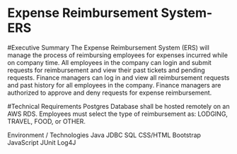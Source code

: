 # Expense Reimbursement System-ERS


#Executive Summary
The Expense Reimbursement System (ERS) will manage the process of reimbursing employees for expenses incurred while on company time. All employees in the company can login and submit requests for reimbursement and view their past tickets and pending requests. Finance managers can log in and view all reimbursement requests and past history for all employees in the company. Finance managers are authorized to approve and deny requests for expense reimbursement.

#Technical Requirements
Postgres Database shall be hosted remotely on an AWS RDS.
Employees must select the type of reimbursement as: LODGING, TRAVEL, FOOD, or OTHER.

Environment / Technologies 
Java JDBC SQL CSS/HTML Bootstrap JavaScript JUnit Log4J
